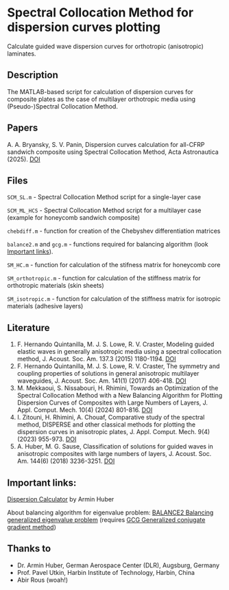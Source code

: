 # Spectral Collocation Method for dispersion curves plotting
Calculate guided wave dispersion curves for orthotropic (anisotropic) laminates.

## Description
The MATLAB-based script for calculation of dispersion curves for composite plates as the case of multilayer orthotropic media using (Pseudo-)Spectral Collocation Method.

## Papers
A. A. Bryansky, S. V. Panin, Dispersion curves calculation for all-CFRP sandwich composite using Spectral Collocation Method, Acta Astronautica (2025). [DOI](https://doi.org/10.1016/j.actaastro.2025.04.042)

## Files

`SCM_SL.m` - Spectral Collocation Method script for a single-layer case

`SCM_ML_HCS` - Spectral Collocation Method script for a multilayer case (example for honeycomb sandwich composite)

`chebdiff.m` - function for creation of the Chebyshev differentiation matrices

`balance2.m` and `gcg.m` - functions required for balancing algorithm (look [Important links](#important-links)).

`SM_HC.m` - function for calculation of the stifness matrix for honeycomb core

`SM_orthotropic.m` - function for calculation of the stiffness matrix for orthotropic materials (skin sheets)

`SM_isotropic.m` - function for calculation of the stiffness matrix for isotropic materials (adhesive layers)

## Literature
1. F. Hernando Quintanilla, M. J. S. Lowe, R. V. Craster, Modeling guided elastic waves in generally anisotropic media using a spectral collocation method, J. Acoust. Soc. Am. 137.3 (2015) 1180-1194. [DOI](https://doi.org/10.1121/1.4913777)
2. F. Hernando Quintanilla, M. J. S. Lowe, R. V. Craster, The symmetry and coupling properties of solutions in general anisotropic multilayer waveguides, J. Acoust. Soc. Am. 141(1) (2017) 406-418. [DOI](https://doi.org/10.1121/1.4973543)
3. M. Mekkaoui, S. Nissabouri, H. Rhimini, Towards an Optimization of the Spectral Collocation Method with a New Balancing Algorithm for Plotting Dispersion Curves of Composites with Large Numbers of Layers, J. Appl. Comput. Mech. 10(4) (2024) 801-816. [DOI](https://doi.org/10.22055/jacm.2024.45578.4390)
4. I. Zitouni, H. Rhimini, A. Chouaf, Comparative study of the spectral method, DISPERSE and other‎ classical methods for plotting the dispersion curves in‎ anisotropic plates, J. Appl. Comput. Mech. 9(4) (2023) 955-973. [DOI](https://doi.org/10.22055/jacm.2023.42530.3941)
5. A. Huber, M. G. Sause, Classification of solutions for guided waves in anisotropic composites with large numbers of layers, J. Acoust. Soc. Am. 144(6) (2018) 3236-3251. [DOI](https://doi.org/10.1121/1.5082299)

## Important links:
[Dispersion Calculator](https://github.com/ArminHuber/Dispersion-Calculator) by Armin Huber

About balancing algorithm for eigenvalue problem:
[BALANCE2 Balancing generalized eigenvalue problem](https://www.mathworks.com/matlabcentral/fileexchange/49719-balance2-balancing-generalized-eigenvalue-problem) (requires
[GCG Generalized conjugate gradient method](https://www.mathworks.com/matlabcentral/fileexchange/49720-gcg-generalized-conjugate-gradient-method))

## Thanks to
* Dr. Armin Huber, German Aerospace Center (DLR), Augsburg, Germany
* Prof. Pavel Utkin, Harbin Institute of Technology, Harbin, China
* Abir Rous (woah!)

